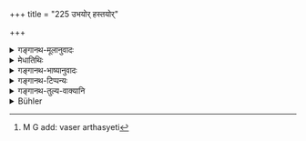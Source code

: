 +++
title = "225 उभयोर् हस्तयोर्"

+++

<details><summary>गङ्गानथ-मूलानुवादः</summary>

The wicked-minded demons forcibly destroy that food which is abandoned by both hands.—(225)
</details>

<details><summary>मेधातिथिः</summary>

द्वाभ्यां हस्ताभ्यां अन्नम् उपनेतव्यं परिवेष्टव्यम्, न चैकेनेति । पर्वेषणम् उपनयनम् एव । ततस् तत्राप्य् अयम् एव धर्मः पूर्वोक्तः । तस्यार्थवादः ।

- उभाभ्यां हस्ताभ्यां **मुक्तं** वर्जितम् अपरिगृहीतं यद् अन्नम् **उपनीयते** परिवेषणार्थं **तद् विप्रलुम्पन्ति** विनाशयन्त्य् **असुराः** । **सहसा** बलेन । **दुष्टचेतसः** पापात्मानः । **असुरा** देवद्विषः । **उभयोर्** इत्य् अधिकरणे सप्तमी । **मुक्तम्** अकृष्टम् अस्थितम् । भवन्ति च प्रतिषेधोपसंनिधाने ऽपि कारकविभक्तयः- ग्रामान् नागच्छत्य् आसने नोपविशति त्रिरत्रं नोपवसति[^३९६] ॥ ३.२१५ ॥


[^३९६]:
     M G add: vaser arthasyeti
</details>

<details><summary>गङ्गानथ-भाष्यानुवादः</summary>

The food should be *fetched* and *served* with both hands, not with one hand, *serving* also being a kind of *fetching*; hence, the rule laid down in connection with the latter is applicable to the former also. In support of this, the present verse supplies a commendatory supplement.

That which is ‘*abandoned*’—not held—‘*by both hands*,’ such food, when brought up for serving,—the ‘*demons destroy*’ ‘*forcibly*,’—‘*wicked-minded*’—of malevolent nature;—‘*demons*’ *i.e*., the enemies of gods.

In ‘*ubhayoḥ*,’ ‘*both*,’ the Locative ending denotes location; and ‘*abandoned*’ means *not held*. As a matter of fact, case-endings are used even when what is spoken of is the *negation* of what is denoted by the ending; *e.g*., we have such expressions as ‘he does *not come from the village*,’ ‘he does *not sit on the seat*,’ ‘he does *not fast for three dags*.’ \[Similarly, in the text though *negation of holding* is mentioned, yet we have the Locative ending denoting location\].—(225)
</details>

<details><summary>गङ्गानथ-टिप्पन्यः</summary>

This verse is quoted in *Aparārka* (p. 439);—in *Hemādri* (Śrāddha, p.
1368), which explains the meaning as ‘the food that is not brought by
both hands is taken away by force’ (‘*sahasā*’) by the wicked
(*duṣṭacetasaḥ*) ‘Asuras’;—in ‘*Śrāddhakriyākaumudī*’ (p. 158), which
explains ‘*ubhayorhastayormuktam*’ as ‘(brought) with only one
hand’;—and in ‘*Gadādharapaddhati*’ (Kāla, p. 545).
</details>

<details><summary>गङ्गानथ-तुल्य-वाक्यानि</summary>

*Vaśiṣṭha* (11.22).—‘One shall offer food to the Pitṛs, with both hands;
wicked-minded Asuras keep in waiting for the interval between the two
hands.’

*Maṭysapurāṇa* (quoted in Caturvarga-cintāmaṇi-Śrāddha, p. 2370).—‘He
shall bring up the food, with both hands, then serve it, with a calm
mind, keeping in his hand water and kuśa.’

*Brahmāṇḍapurāṇa* (quoted in Caturvarga-cintāmaṇi-Śrāddha, p.
2370).—‘Serving shall not be done at the Śrāddha with any article made
of iron, nor by one who is without the Pavitra and the kuśa, nor with
one hand.’
</details>

<details><summary>Bühler</summary>

225	The malevolent Asuras forcibly snatch away that food which is brought without being held with both hands.
</details>
